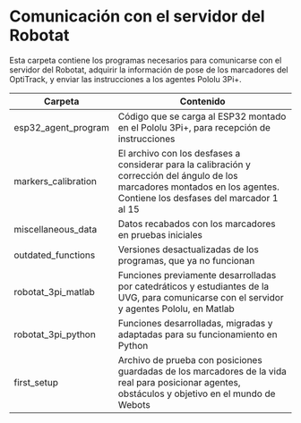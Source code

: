 
# Comunicación con el servidor del Robotat

Esta carpeta contiene los programas necesarios para comunicarse con el servidor del Robotat, adquirir la información de pose de los marcadores del OptiTrack, y enviar las instrucciones a los agentes Pololu 3Pi+.


| Carpeta             | Contenido                                                                |
| ----------------- | ------------------------------------------------------------------ |
| esp32_agent_program | Código que se carga al ESP32 montado en el Pololu 3Pi+, para recepción de instrucciones |
| markers_calibration | El archivo con los desfases a considerar para la calibración y corrección del ángulo de los marcadores montados en los agentes. Contiene los desfases del marcador 1 al 15 |
| miscellaneous_data | Datos recabados con los marcadores en pruebas iniciales |
| outdated_functions | Versiones desactualizadas de los programas, que ya no funcionan |
| robotat_3pi_matlab | Funciones previamente desarrolladas por catedráticos y estudiantes de la UVG, para comunicarse con el servidor y agentes Pololu, en Matlab |
| robotat_3pi_python | Funciones desarrolladas, migradas y adaptadas para su funcionamiento en Python |
| first_setup | Archivo de prueba con posiciones guardadas de los marcadores de la vida real para posicionar agentes, obstáculos y objetivo en el mundo de Webots |

